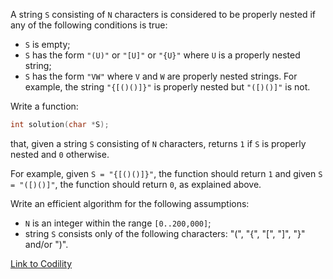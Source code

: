 A string `S` consisting of `N` characters is considered to be properly nested if any of the following conditions is true:
- `S` is empty;
- `S` has the form `"(U)"` or `"[U]"` or `"{U}"` where `U` is a properly nested string;
- `S` has the form `"VW"` where `V` and `W` are properly nested strings.
For example, the string `"{[()()]}"` is properly nested but `"([)()]"` is not.

Write a function:
```c
int solution(char *S);
```
that, given a string `S` consisting of `N` characters, returns `1` if `S` is properly nested and `0` otherwise.

For example, given `S = "{[()()]}"`, the function should return `1` and given `S = "([)()]"`, the function should return `0`, as explained above.

Write an efficient algorithm for the following assumptions:
- `N` is an integer within the range `[0..200,000]`;
- string `S` consists only of the following characters: "(", "{", "[", "]", "}" and/or ")".

[Link to Codility](https://app.codility.com/programmers/lessons/7-stacks_and_queues/brackets/)
